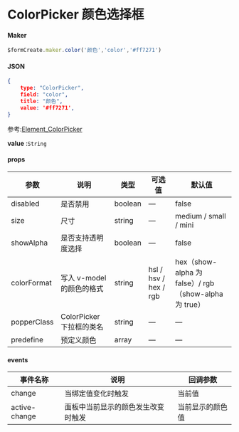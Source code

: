 # ColorPicker 颜色选择框

#### Maker
```js
$formCreate.maker.color('颜色','color','#ff7271')
```

#### JSON
```json
{
    type: "ColorPicker",
    field: "color",
    title: "颜色",
    value: '#ff7271',
}
```

参考:[Element_ColorPicker](http://element-cn.eleme.io/#/zh-CN/component/color-picker)

**value** :`String`


#### props

| 参数         | 说明                      | 类型    | 可选值                | 默认值                                                |
| ------------ | ------------------------- | ------- | --------------------- | ----------------------------------------------------- |
| disabled     | 是否禁用                  | boolean | —                     | false                                                 |
| size         | 尺寸                      | string  | —                     | medium / small / mini                                 |
| showAlpha   | 是否支持透明度选择        | boolean | —                     | false                                                 |
| colorFormat | 写入 v-model 的颜色的格式 | string  | hsl / hsv / hex / rgb | hex（show-alpha 为 false）/ rgb（show-alpha 为 true） |
| popperClass | ColorPicker 下拉框的类名  | string  | —                     | —                                                     |
| predefine    | 预定义颜色                | array   | —                     | —                                                     |

#### events

| 事件名称      | 说明                               | 回调参数         |
| ------------- | ---------------------------------- | ---------------- |
| change        | 当绑定值变化时触发                 | 当前值           |
| active-change | 面板中当前显示的颜色发生改变时触发 | 当前显示的颜色值 |
